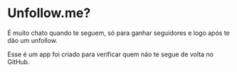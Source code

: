 # Unfollow.me?
 <p>É muito chato quando te seguem, só para ganhar seguidores e logo após te dão um unfollow.</p>
 <p>Esse é um app foi criado para verificar quem não te segue de volta no GitHub.</p>
 
